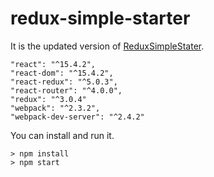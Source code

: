 # redux-simple-starter

It is the updated version of [ReduxSimpleStater](https://github.com/StephenGrider/ReactStarter).

    "react": "^15.4.2",
    "react-dom": "^15.4.2",
    "react-redux": "^5.0.3",
    "react-router": "^4.0.0",
    "redux": "^3.0.4"
    "webpack": "^2.3.2",
    "webpack-dev-server": "^2.4.2"

You can install and run it.

	> npm install
	> npm start
